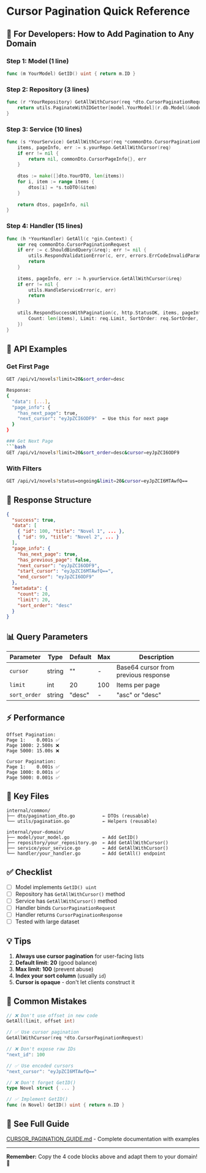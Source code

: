 # Cursor Pagination Quick Reference

## 🚀 For Developers: How to Add Pagination to Any Domain

### Step 1: Model (1 line)
```go
func (m YourModel) GetID() uint { return m.ID }
```

### Step 2: Repository (3 lines)
```go
func (r *YourRepository) GetAllWithCursor(req *dto.CursorPaginationRequest) ([]model.YourModel, dto.CursorPageInfo, error) {
    return utils.PaginateWithIDGetter[model.YourModel](r.db.Model(&model.YourModel{}), req)
}
```

### Step 3: Service (10 lines)
```go
func (s *YourService) GetAllWithCursor(req *commonDto.CursorPaginationRequest) ([]dto.YourDTO, commonDto.CursorPageInfo, error) {
    items, pageInfo, err := s.yourRepo.GetAllWithCursor(req)
    if err != nil {
        return nil, commonDto.CursorPageInfo{}, err
    }
    
    dtos := make([]dto.YourDTO, len(items))
    for i, item := range items {
        dtos[i] = *s.toDTO(&item)
    }
    
    return dtos, pageInfo, nil
}
```

### Step 4: Handler (15 lines)
```go
func (h *YourHandler) GetAll(c *gin.Context) {
    var req commonDto.CursorPaginationRequest
    if err := c.ShouldBindQuery(&req); err != nil {
        utils.RespondValidationError(c, err, errors.ErrCodeInvalidParam)
        return
    }
    
    items, pageInfo, err := h.yourService.GetAllWithCursor(&req)
    if err != nil {
        utils.HandleServiceError(c, err)
        return
    }
    
    utils.RespondSuccessWithPagination(c, http.StatusOK, items, pageInfo, commonDto.PaginationMetadata{
        Count: len(items), Limit: req.Limit, SortOrder: req.SortOrder,
    })
}
```

## 📡 API Examples

### Get First Page
```bash
GET /api/v1/novels?limit=20&sort_order=desc

Response:
{
  "data": [...],
  "page_info": {
    "has_next_page": true,
    "next_cursor": "eyJpZCI6ODF9"  ← Use this for next page
  }
}

### Get Next Page
```bash
GET /api/v1/novels?limit=20&sort_order=desc&cursor=eyJpZCI6ODF9
```

### With Filters
```bash
GET /api/v1/novels?status=ongoing&limit=20&cursor=eyJpZCI6MTAwfQ==
```

## 🎯 Response Structure

```json
{
  "success": true,
  "data": [
    { "id": 100, "title": "Novel 1", ... },
    { "id": 99, "title": "Novel 2", ... }
  ],
  "page_info": {
    "has_next_page": true,
    "has_previous_page": false,
    "next_cursor": "eyJpZCI6ODF9",
    "start_cursor": "eyJpZCI6MTAwfQ==",
    "end_cursor": "eyJpZCI6ODF9"
  },
  "metadata": {
    "count": 20,
    "limit": 20,
    "sort_order": "desc"
  }
}
```

## 📊 Query Parameters

| Parameter | Type | Default | Max | Description |
|-----------|------|---------|-----|-------------|
| `cursor` | string | "" | - | Base64 cursor from previous response |
| `limit` | int | 20 | 100 | Items per page |
| `sort_order` | string | "desc" | - | "asc" or "desc" |

## ⚡ Performance

```
Offset Pagination:
Page 1:    0.001s ✅
Page 1000: 2.500s ❌
Page 5000: 15.00s ❌

Cursor Pagination:
Page 1:    0.001s ✅
Page 1000: 0.001s ✅
Page 5000: 0.001s ✅
```

## 🔑 Key Files

```
internal/common/
├── dto/pagination_dto.go          ← DTOs (reusable)
└── utils/pagination.go            ← Helpers (reusable)

internal/your-domain/
├── model/your_model.go            ← Add GetID()
├── repository/your_repository.go  ← Add GetAllWithCursor()
├── service/your_service.go        ← Add GetAllWithCursor()
└── handler/your_handler.go        ← Add GetAll() endpoint
```

## ✅ Checklist

- [ ] Model implements `GetID() uint`
- [ ] Repository has `GetAllWithCursor()` method
- [ ] Service has `GetAllWithCursor()` method
- [ ] Handler binds `CursorPaginationRequest`
- [ ] Handler returns `CursorPaginationResponse`
- [ ] Tested with large dataset

## 💡 Tips

1. **Always use cursor pagination** for user-facing lists
2. **Default limit: 20** (good balance)
3. **Max limit: 100** (prevent abuse)
4. **Index your sort column** (usually `id`)
5. **Cursor is opaque** - don't let clients construct it

## 🚨 Common Mistakes

```go
// ❌ Don't use offset in new code
GetAll(limit, offset int)

// ✅ Use cursor pagination
GetAllWithCursor(req *dto.CursorPaginationRequest)
```

```go
// ❌ Don't expose raw IDs
"next_id": 100

// ✅ Use encoded cursors
"next_cursor": "eyJpZCI6MTAwfQ=="
```

```go
// ❌ Don't forget GetID()
type Novel struct { ... }

// ✅ Implement GetID()
func (n Novel) GetID() uint { return n.ID }
```

## 🔗 See Full Guide

[CURSOR_PAGINATION_GUIDE.md](CURSOR_PAGINATION_GUIDE.md) - Complete documentation with examples

---

**Remember:** Copy the 4 code blocks above and adapt them to your domain! 🚀
